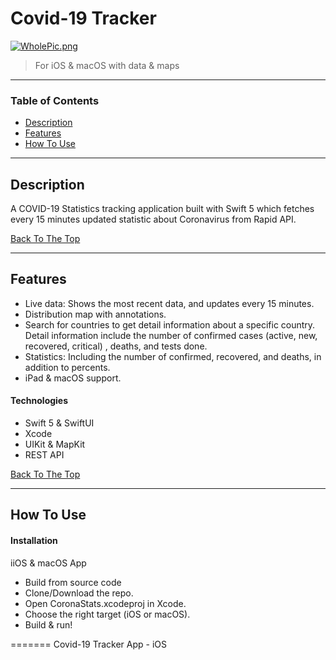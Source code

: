 # Covid-19 Tracker

[![WholePic.png](https://i.postimg.cc/wBWDSXsJ/WholePic.png)](https://postimg.cc/WDkDZJ8b)

>For iOS & macOS with data & maps

---

### Table of Contents

- [Description](#description)
- [Features](#features)
- [How To Use](#how-to-use)

---

## Description

A COVID-19 Statistics tracking application built with Swift 5 which fetches every 15 minutes updated statistic about Coronavirus from Rapid API.

[Back To The Top](#read-me-template)

---
## Features

* Live data: Shows the most recent data, and updates every 15 minutes.
* Distribution map with annotations.
* Search for countries to get detail information about a specific country. Detail information include the number of confirmed cases (active,
new, recovered, critical) , deaths, and tests done.
* Statistics: Including the number of confirmed, recovered, and deaths, in addition to percents.
* iPad & macOS support.

#### Technologies

-  Swift 5 & SwiftUI
-  Xcode
-  UIKit & MapKit
-  REST API

[Back To The Top](#read-me-template)

---
## How To Use

#### Installation
iiOS & macOS App
* Build from source code
* Clone/Download the repo.
* Open CoronaStats.xcodeproj in Xcode.
* Choose the right target (iOS or macOS).
* Build & run!

=======
Covid-19 Tracker App - iOS
>>>>>>> 
